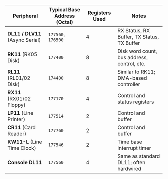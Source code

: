 | Peripheral                      | Typical Base Address (Octal) | Registers Used | Notes                                       |
|---------------------------------|------------------------------|----------------|---------------------------------------------|
| **DL11 / DLV11** (Async Serial) | `177560`, `176500`           | 4              | RX Status, RX Buffer, TX Status, TX Buffer  |
| **RK11** (RK05 Disk)            | `177400`                     | 8              | Disk word count, bus address, control, etc. |
| **RL11** (RL01/02 Disk)         | `174400`                     | 8              | Similar to RK11; DMA-based controller       |
| **RX11** (RX01/02 Floppy)       | `177170`                     | 4              | Control and status registers                |
| **LP11** (Line Printer)         | `177514`                     | 2              | Control and buffer                          |
| **CR11** (Card Reader)          | `177760`                     | 2              | Control and buffer                          |
| **KW11-L** (Line Time Clock)    | `177546`                     | 2              | Time base interrupt timer                   |
| **Console DL11**                | `177560`                     | 4              | Same as standard DL11; often hardwired      |
